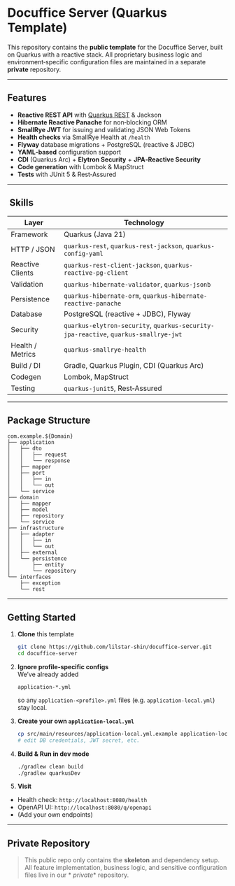 # Docuffice Server (Quarkus Template)

This repository contains the **public template** for the Docuffice Server, built on Quarkus with a
reactive stack. All proprietary business logic and environment‑specific configuration files are
maintained in a separate **private** repository.

---

## Features

- **Reactive REST API** with [Quarkus REST](https://quarkus.io/guides/rest-json) & Jackson
- **Hibernate Reactive Panache** for non‑blocking ORM
- **SmallRye JWT** for issuing and validating JSON Web Tokens
- **Health checks** via SmallRye Health at `/health`
- **Flyway** database migrations + PostgreSQL (reactive & JDBC)
- **YAML‑based** configuration support
- **CDI** (Quarkus Arc) + **Elytron Security** + **JPA‑Reactive Security**
- **Code generation** with Lombok & MapStruct
- **Tests** with JUnit 5 & Rest‑Assured

---

## ️ Skills

| Layer            | Technology                                                                          |
|------------------|-------------------------------------------------------------------------------------|
| Framework        | Quarkus (Java 21)                                                                   |
| HTTP / JSON      | `quarkus-rest`, `quarkus-rest-jackson`, `quarkus-config-yaml`                       |
| Reactive Clients | `quarkus-rest-client-jackson`, `quarkus-reactive-pg-client`                         |
| Validation       | `quarkus-hibernate-validator`, `quarkus-jsonb`                                      |
| Persistence      | `quarkus-hibernate-orm`, `quarkus-hibernate-reactive-panache`                       |
| Database         | PostgreSQL (reactive + JDBC), Flyway                                                |
| Security         | `quarkus-elytron-security`, `quarkus-security-jpa-reactive`, `quarkus-smallrye-jwt` |
| Health / Metrics | `quarkus-smallrye-health`                                                           |
| Build / DI       | Gradle, Quarkus Plugin, CDI (Quarkus Arc)                                           |
| Codegen          | Lombok, MapStruct                                                                   |
| Testing          | `quarkus-junit5`, Rest‑Assured                                                      |

---

## Package Structure

```
com.example.${Domain}
├── application
│   ├── dto
│   │   ├── request
│   │   └── response
│   ├── mapper
│   ├── port
│   │   ├── in
│   │   └── out
│   └── service
├── domain
│   ├── mapper
│   ├── model
│   ├── repository
│   └── service
├── infrastructure
│   ├── adapter
│   │   ├── in
│   │   └── out
│   ├── external
│   └── persistence
│       ├── entity
│       └── repository
└── interfaces
    ├── exception
    └── rest

```

---

## Getting Started

1. **Clone** this template
   ```bash
   git clone https://github.com/lilstar-shin/docuffice-server.git
   cd docuffice-server
   ```

2. **Ignore profile‑specific configs**  
   We’ve already added
   ```gitignore
   application-*.yml
   ```  
   so any `application-<profile>.yml` files (e.g. `application-local.yml`) stay local.

3. **Create your own `application-local.yml`**
   ```bash
   cp src/main/resources/application-local.yml.example application-local.yml
   # edit DB credentials, JWT secret, etc.
   ```

4. **Build & Run in dev mode**
   ```bash
   ./gradlew clean build
   ./gradlew quarkusDev
   ```

5. **Visit**

- Health check:  `http://localhost:8080/health`
- OpenAPI UI:   `http://localhost:8080/q/openapi`
- (Add your own endpoints)

---

## Private Repository

> This public repo only contains the **skeleton** and dependency setup.  
> All feature implementation, business logic, and sensitive configuration files live in our *
*private** repository.

